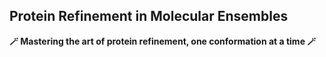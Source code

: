 ## Protein Refinement in Molecular Ensembles
**🪄 Mastering the art of protein refinement, one conformation at a time 🪄**
